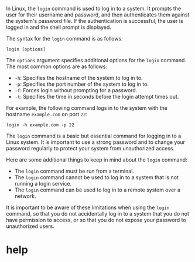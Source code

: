 In Linux, the `login` command is used to log in to a system. It prompts the user for their username and password, and then authenticates them against the system's password file. If the authentication is successful, the user is logged in and the shell prompt is displayed.

The syntax for the `login` command is as follows:

```
login [options]
```

The `options` argument specifies additional options for the `login` command. The most common options are as follows:

* `-h`: Specifies the hostname of the system to log in to.
* `-p`: Specifies the port number of the system to log in to.
* `-f`: Forces login without prompting for a password.
* `-t`: Specifies the time in seconds before the login attempt times out.

For example, the following command logs in to the system with the hostname `example.com` on port `22`:

```
login -h example.com -p 22
```

The `login` command is a basic but essential command for logging in to a Linux system. It is important to use a strong password and to change your password regularly to protect your system from unauthorized access.

Here are some additional things to keep in mind about the `login` command:

* The `login` command must be run from a terminal.
* The `login` command cannot be used to log in to a system that is not running a login service.
* The `login` command can be used to log in to a remote system over a network.

It is important to be aware of these limitations when using the `login` command, so that you do not accidentally log in to a system that you do not have permission to access, or so that you do not expose your password to unauthorized users.




# help 

```

```
